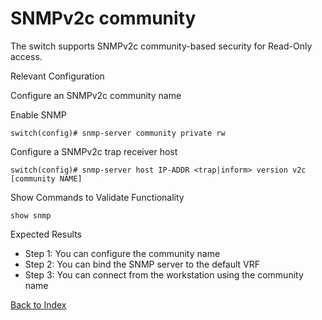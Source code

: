 # SNMPv2c community

The switch supports SNMPv2c community-based security for Read-Only access.

Relevant Configuration

Configure an SNMPv2c community name

Enable SNMP

```
switch(config)# snmp-server community private rw
```

Configure a SNMPv2c trap receiver host

```
switch(config)# snmp-server host IP-ADDR <trap|inform> version v2c [community NAME]
```

Show Commands to Validate Functionality

```
show snmp
```

Expected Results

* Step 1: You can configure the community name
* Step 2: You can bind the SNMP server to the default VRF
* Step 3: You can connect from the workstation using the community name

[Back to Index](../README.md)
